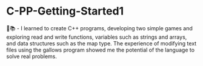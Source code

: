 # C-PP-Getting-Started1
🌱📚 - I learned to create C++ programs, developing two simple games and exploring read and write functions, variables such as strings and arrays, and data structures such as the map type. The experience of modifying text files using the gallows program showed me the potential of the language to solve real problems.
